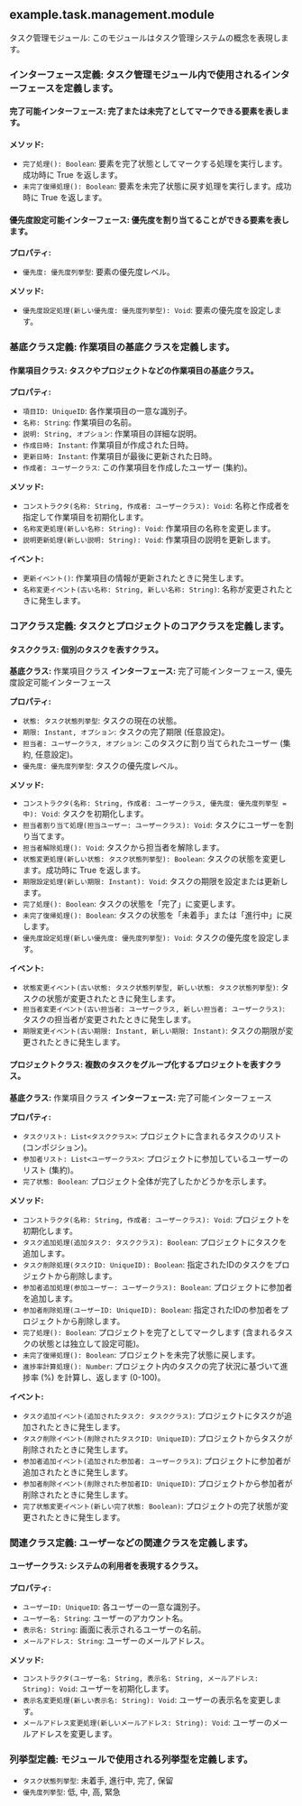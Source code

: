 ## example.task.management.module

タスク管理モジュール: このモジュールはタスク管理システムの概念を表現します。

### インターフェース定義: タスク管理モジュール内で使用されるインターフェースを定義します。

#### 完了可能インターフェース: 完了または未完了としてマークできる要素を表します。

**メソッド:**

- `完了処理(): Boolean`: 要素を完了状態としてマークする処理を実行します。成功時に True を返します。
- `未完了復帰処理(): Boolean`: 要素を未完了状態に戻す処理を実行します。成功時に True を返します。

#### 優先度設定可能インターフェース: 優先度を割り当てることができる要素を表します。

**プロパティ:**

- `優先度: 優先度列挙型`: 要素の優先度レベル。

**メソッド:**

- `優先度設定処理(新しい優先度: 優先度列挙型): Void`: 要素の優先度を設定します。

### 基底クラス定義: 作業項目の基底クラスを定義します。

#### 作業項目クラス: タスクやプロジェクトなどの作業項目の基底クラス。

**プロパティ:**

- `項目ID: UniqueID`: 各作業項目の一意な識別子。
- `名称: String`: 作業項目の名前。
- `説明: String, オプション`: 作業項目の詳細な説明。
- `作成日時: Instant`: 作業項目が作成された日時。
- `更新日時: Instant`: 作業項目が最後に更新された日時。
- `作成者: ユーザークラス`: この作業項目を作成したユーザー (集約)。

**メソッド:**

- `コンストラクタ(名称: String, 作成者: ユーザークラス): Void`: 名称と作成者を指定して作業項目を初期化します。
- `名称変更処理(新しい名称: String): Void`: 作業項目の名称を変更します。
- `説明更新処理(新しい説明: String): Void`: 作業項目の説明を更新します。

**イベント:**

- `更新イベント()`: 作業項目の情報が更新されたときに発生します。
- `名称変更イベント(古い名称: String, 新しい名称: String)`: 名称が変更されたときに発生します。

### コアクラス定義: タスクとプロジェクトのコアクラスを定義します。

#### タスククラス: 個別のタスクを表すクラス。

**基底クラス:** 作業項目クラス
**インターフェース:** 完了可能インターフェース, 優先度設定可能インターフェース

**プロパティ:**

- `状態: タスク状態列挙型`: タスクの現在の状態。
- `期限: Instant, オプション`: タスクの完了期限 (任意設定)。
- `担当者: ユーザークラス, オプション`: このタスクに割り当てられたユーザー (集約, 任意設定)。
- `優先度: 優先度列挙型`: タスクの優先度レベル。

**メソッド:**

- `コンストラクタ(名称: String, 作成者: ユーザークラス, 優先度: 優先度列挙型 = 中): Void`: タスクを初期化します。
- `担当者割り当て処理(担当ユーザー: ユーザークラス): Void`: タスクにユーザーを割り当てます。
- `担当者解除処理(): Void`: タスクから担当者を解除します。
- `状態変更処理(新しい状態: タスク状態列挙型): Boolean`: タスクの状態を変更します。成功時に True を返します。
- `期限設定処理(新しい期限: Instant): Void`: タスクの期限を設定または更新します。
- `完了処理(): Boolean`: タスクの状態を「完了」に変更します。
- `未完了復帰処理(): Boolean`: タスクの状態を「未着手」または「進行中」に戻します。
- `優先度設定処理(新しい優先度: 優先度列挙型): Void`: タスクの優先度を設定します。

**イベント:**

- `状態変更イベント(古い状態: タスク状態列挙型, 新しい状態: タスク状態列挙型)`: タスクの状態が変更されたときに発生します。
- `担当者変更イベント(古い担当者: ユーザークラス, 新しい担当者: ユーザークラス)`: タスクの担当者が変更されたときに発生します。
- `期限変更イベント(古い期限: Instant, 新しい期限: Instant)`: タスクの期限が変更されたときに発生します。

#### プロジェクトクラス: 複数のタスクをグループ化するプロジェクトを表すクラス。

**基底クラス:** 作業項目クラス
**インターフェース:** 完了可能インターフェース

**プロパティ:**

- `タスクリスト: List<タスククラス>`: プロジェクトに含まれるタスクのリスト (コンポジション)。
- `参加者リスト: List<ユーザークラス>`: プロジェクトに参加しているユーザーのリスト (集約)。
- `完了状態: Boolean`: プロジェクト全体が完了したかどうかを示します。

**メソッド:**

- `コンストラクタ(名称: String, 作成者: ユーザークラス): Void`: プロジェクトを初期化します。
- `タスク追加処理(追加タスク: タスククラス): Boolean`: プロジェクトにタスクを追加します。
- `タスク削除処理(タスクID: UniqueID): Boolean`: 指定されたIDのタスクをプロジェクトから削除します。
- `参加者追加処理(参加ユーザー: ユーザークラス): Boolean`: プロジェクトに参加者を追加します。
- `参加者削除処理(ユーザーID: UniqueID): Boolean`: 指定されたIDの参加者をプロジェクトから削除します。
- `完了処理(): Boolean`: プロジェクトを完了としてマークします (含まれるタスクの状態とは独立して設定可能)。
- `未完了復帰処理(): Boolean`: プロジェクトを未完了状態に戻します。
- `進捗率計算処理(): Number`: プロジェクト内のタスクの完了状況に基づいて進捗率 (%) を計算し、返します (0-100)。

**イベント:**

- `タスク追加イベント(追加されたタスク: タスククラス)`: プロジェクトにタスクが追加されたときに発生します。
- `タスク削除イベント(削除されたタスクID: UniqueID)`: プロジェクトからタスクが削除されたときに発生します。
- `参加者追加イベント(追加された参加者: ユーザークラス)`: プロジェクトに参加者が追加されたときに発生します。
- `参加者削除イベント(削除された参加者ID: UniqueID)`: プロジェクトから参加者が削除されたときに発生します。
- `完了状態変更イベント(新しい完了状態: Boolean)`: プロジェクトの完了状態が変更されたときに発生します。

### 関連クラス定義: ユーザーなどの関連クラスを定義します。

#### ユーザークラス: システムの利用者を表現するクラス。

**プロパティ:**

- `ユーザーID: UniqueID`: 各ユーザーの一意な識別子。
- `ユーザー名: String`: ユーザーのアカウント名。
- `表示名: String`: 画面に表示されるユーザーの名前。
- `メールアドレス: String`: ユーザーのメールアドレス。

**メソッド:**

- `コンストラクタ(ユーザー名: String, 表示名: String, メールアドレス: String): Void`: ユーザーを初期化します。
- `表示名変更処理(新しい表示名: String): Void`: ユーザーの表示名を変更します。
- `メールアドレス変更処理(新しいメールアドレス: String): Void`: ユーザーのメールアドレスを変更します。

### 列挙型定義: モジュールで使用される列挙型を定義します。

- `タスク状態列挙型`: 未着手, 進行中, 完了, 保留
- `優先度列挙型`: 低, 中, 高, 緊急
